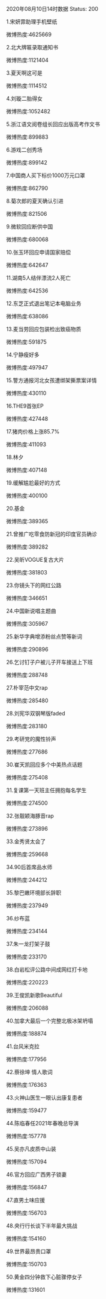 2020年08月10日14时数据
Status: 200

1.宋妍霏助理手机壁纸

微博热度:4625669

2.北大牌匾录取通知书

微博热度:1121404

3.夏天啊这可是

微博热度:1114512

4.刘璇二胎得女

微博热度:1052482

5.浙江语文阅卷组长回应出版高考作文书

微博热度:899883

6.游戏二创秀场

微博热度:899142

7.中国商人买下标价1000万元口罩

微博热度:862790

8.菊次郎的夏天确认引进

微博热度:821506

9.微软回应断供中国

微博热度:680068

10.张玉环回应申请国家赔偿

微博热度:642647

11.湖南5人结伴漂流2人死亡

微博热度:642536

12.东芝正式退出笔记本电脑业务

微博热度:638086

13.麦当劳回应包装检出致癌物质

微博热度:591875

14.宁静瘦好多

微博热度:497947

15.警方通报河北女孩遭绑架撕票案详情

微博热度:430110

16.THE9首张EP

微博热度:427448

17.猪肉价格上涨85.7%

微博热度:411093

18.林夕

微博热度:407148

19.缓解尴尬最好的方式

微博热度:400100

20.基金

微博热度:389365

21.曾推广吃零食防新冠的印度官员确诊

微博热度:389282

22.吴昕VOGUE复古大片

微博热度:381803

23.你镜头下的网红公路

微博热度:346651

24.中国新说唱主题曲

微博热度:305967

25.新华字典增添粉丝点赞等新词

微博热度:290896

26.乞讨钉子户被儿子开车接送上下班

微博热度:288748

27.朴宰范中文rap

微博热度:285480

28.刘宪华双钢琴版faded

微博热度:283180

29.考研党的魔性铃声

微博热度:277686

30.崔天凯回应多个中美热点话题

微博热度:275408

31.复课第一天班主任拥抱每名学生

微博热度:274500

32.张靓颖海豚音rap

微博热度:273896

33.金秀贤太会了

微博热度:259668

34.90后首席品水师

微博热度:244212

35.黎巴嫩环境部长辞职

微博热度:237949

36.纱布蓝

微博热度:234144

37.朱一龙打架子鼓

微博热度:233170

38.白岩松评公路中间成网红打卡地

微博热度:220223

39.王俊凯新歌Beautiful

微博热度:206088

40.加拿大最后一个完整北极冰架坍塌

微博热度:188874

41.台风米克拉

微博热度:177956

42.蔡徐坤 情人歌词

微博热度:176363

43.火神山医生一眼认出康复患者

微博热度:159477

44.陈临春任2021年春晚总导演

微博热度:157778

45.吴亦凡皮质中山装

微博热度:157094

46.官方回应广西男子锁妻

微博热度:156847

47.直男土味应援

微博热度:156703

48.央行行长谈下半年最大挑战

微博热度:154160

49.世界最昂贵口罩

微博热度:150703

50.黄金四分钟救下心脏骤停女子

微博热度:131601

